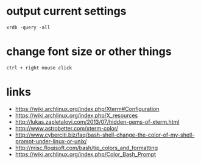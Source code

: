 # output current settings

```
xrdb -query -all
```

# change font size or other things

```
ctrl + right mouse click
```

# links

* https://wiki.archlinux.org/index.php/Xterm#Configuration
* https://wiki.archlinux.org/index.php/X_resources
* http://lukas.zapletalovi.com/2013/07/hidden-gems-of-xterm.html
* http://www.astrobetter.com/xterm-color/
* http://www.cyberciti.biz/faq/bash-shell-change-the-color-of-my-shell-prompt-under-linux-or-unix/
* http://misc.flogisoft.com/bash/tip_colors_and_formatting
* https://wiki.archlinux.org/index.php/Color_Bash_Prompt
